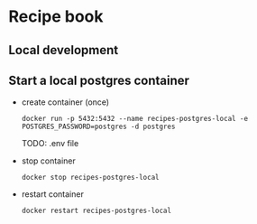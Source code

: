 # Recipe book

## Local development

## Start a local postgres container

- create container (once)
  ```
  docker run -p 5432:5432 --name recipes-postgres-local -e POSTGRES_PASSWORD=postgres -d postgres
  ```
  TODO: .env file

- stop container
  ```
  docker stop recipes-postgres-local
  ```

- restart container
  ```
  docker restart recipes-postgres-local
  ```